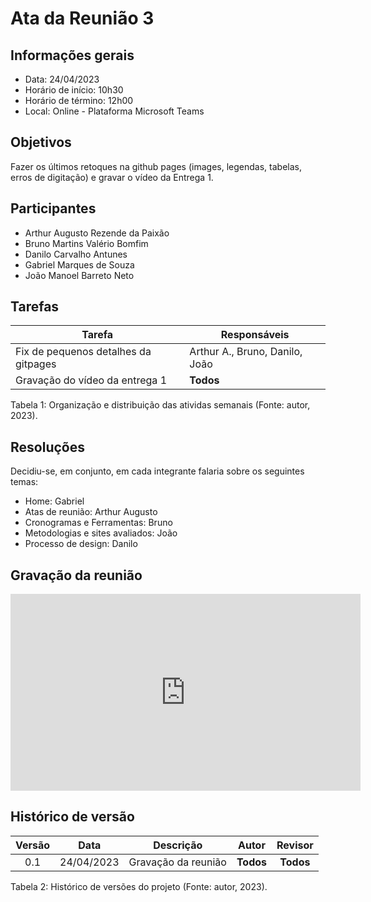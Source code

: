 # Ata da Reunião 3

## Informações gerais
- Data: 24/04/2023
- Horário de início: 10h30
- Horário de término: 12h00
- Local: Online - Plataforma Microsoft Teams

## Objetivos
Fazer os últimos retoques na github pages (images, legendas, tabelas, erros de digitação) e gravar o vídeo da Entrega 1.

## Participantes

- Arthur Augusto Rezende da Paixão
- Bruno Martins Valério Bomfim
- Danilo Carvalho Antunes
- Gabriel Marques de Souza
- João Manoel Barreto Neto

## Tarefas

| Tarefa | Responsáveis |
| ---- | ---- |
| Fix de pequenos detalhes da gitpages | Arthur A., Bruno, Danilo, João |
| Gravação do vídeo da entrega 1 | **Todos** |

Tabela 1: Organização e distribuição das atividas semanais (Fonte: autor, 2023).


## Resoluções
Decidiu-se, em conjunto, em cada integrante falaria sobre os seguintes temas:

- Home: Gabriel
- Atas de reunião: Arthur Augusto
- Cronogramas e Ferramentas: Bruno
- Metodologias e sites avaliados: João
- Processo de design: Danilo


## Gravação da reunião
<iframe width="560" height="315" src="https://www.youtube.com/embed/xdp7TSaSQKo" title="YouTube video player" frameborder="0" allow="accelerometer; autoplay; clipboard-write; encrypted-media; gyroscope; picture-in-picture; web-share" allowfullscreen></iframe>

## Histórico de versão
| Versão | Data | Descrição | Autor | Revisor |
| :----: | :--: | :-------: | :---: | :-----: |
| 0.1 | 24/04/2023 | Gravação da reunião | **Todos** | **Todos** |

Tabela 2: Histórico de versões do projeto (Fonte: autor, 2023).
